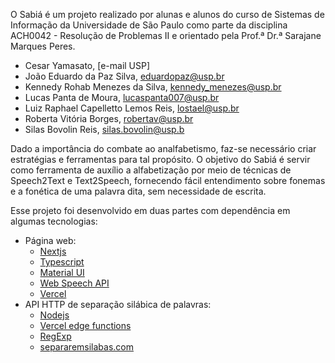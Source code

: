 O Sabiá é um projeto realizado por alunas e alunos do curso de Sistemas de Informação da Universidade de São Paulo como parte da disciplina ACH0042 - Resolução de Problemas II e orientado pela Prof.ª Dr.ª Sarajane Marques Peres.

- Cesar Yamasato, [e-mail USP]
- João Eduardo da Paz Silva, eduardopaz@usp.br
- Kennedy Rohab Menezes da Silva, kennedy_menezes@usp.br
- Lucas Panta de Moura, lucaspanta007@usp.br
- Luiz Raphael Capelletto Lemos Reis, lostael@usp.br
- Roberta Vitória Borges, robertav@usp.br
- Silas Bovolin Reis, silas.bovolin@usp.b

Dado a importância do combate ao analfabetismo, faz-se necessário criar estratégias e ferramentas para tal propósito. O objetivo do Sabiá é servir como ferramenta de auxílio a alfabetização por meio de técnicas de Speech2Text e Text2Speech, fornecendo fácil entendimento sobre fonemas e a fonética de uma palavra dita, sem necessidade de escrita.

Esse projeto foi desenvolvido em duas partes com dependência em algumas tecnologias:

- Página web:
    - [Nextjs](https://nextjs.org/)
    - [Typescript](https://www.typescriptlang.org/)
    - [Material UI](https://mui.com/)
    - [Web Speech API](https://developer.mozilla.org/en-US/docs/Web/API/Web_Speech_API)
    - [Vercel](https://vercel.com/home)
- API HTTP de separação silábica de palavras:
    - [Nodejs](https://nodejs.org/)
    - [Vercel edge functions](https://vercel.com/features/edge-functions)
    - [RegExp](https://developer.mozilla.org/en-US/docs/Web/JavaScript/Guide/Regular_expressions)
    - [separaremsilabas.com](http://separaremsilabas.com)
